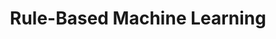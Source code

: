 ---
types: "word"

title: "Rule-Based Machine Learning"

categories: ['']

tags: ['Rule', 'Based', 'Machine', 'Learning']

arabic: 'التعلم على أساس القواعد'

arexps: []

enwords: ['Rule-Based Machine Learning']

enexps: []

arlexicons: 'ع'

enlexicons: 'R'

authors: ['Ruqayya Roshdy']

translators: ['']

citations: 'العربية والذكاء الاصطناعي'

sources: 'مركز الملك عبدالله بن عبدالعزيز الدولي لخدمة اللغة العربية'

word: "true"

slug: ""
---